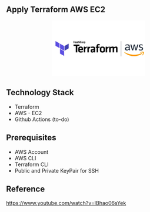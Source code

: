 ## Apply Terraform AWS EC2

<p align="center" width="100%">
    <img width="50%" src="https://github.com/felipesalvadordev/buildrun-terraform-aws-ec2/blob/master/images/terraform-aws.png"> 
</p>

## Technology Stack
* Terraform
* AWS - EC2
* Github Actions (to-do)

## Prerequisites
- AWS Account
- AWS CLI
- Terraform CLI
- Public and Private KeyPair for SSH

## Reference
https://www.youtube.com/watch?v=IBhao06sYek
